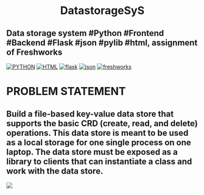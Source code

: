 <H1 align="center"> DatastorageSyS </H1>

## Data storage system #Python #Frontend #Backend #Flask #json #pylib #html, assignment of Freshworks

[![PYTHON](https://img.shields.io/badge/python%20-%2314354C.svg?&style=for-the-badge&logo=python&logoColor=white)](https://www.python.org/)     [![HTML](https://img.shields.io/badge/html5%20-%23E34F26.svg?&style=for-the-badge&logo=html5&logoColor=white)](https://www.w3schools.com/html/) [![flask](https://img.shields.io/badge/flask%20-%2314354C.svg?&style=for-the-badge&logo=flask&logoColor=white)](https://flask.palletsprojects.com/en/1.1.x/) [![json](https://img.shields.io/badge/json%20-hotpink.svg?&style=for-the-badge&logo=json&logoColor=white)](https://www.w3schools.com/js/js_json_intro.asp) [![freshworks](https://img.shields.io/badge/freshworks%20-%23orange.svg?&style=for-the-badge&logo=freshworks&logoColor=white)](https://www.freshworks.com/)

# PROBLEM STATEMENT

<H2> Build a file-based key-value data store that supports the basic CRD (create, read, and delete) operations. This data store is meant to be used as a local storage for one single process on one laptop. The data store must be exposed as a library to clients that can instantiate a class and work with the data store. </H2>

[![](https://img.shields.io/badge/freshworks_assignment%20-%23yellow.svg?&style=for-the-badge&logo=freshworks_assignment&logoColor=white)](https://github.com/ViditGoel/DatastorageSyS/blob/main/Assignment.pdf)

